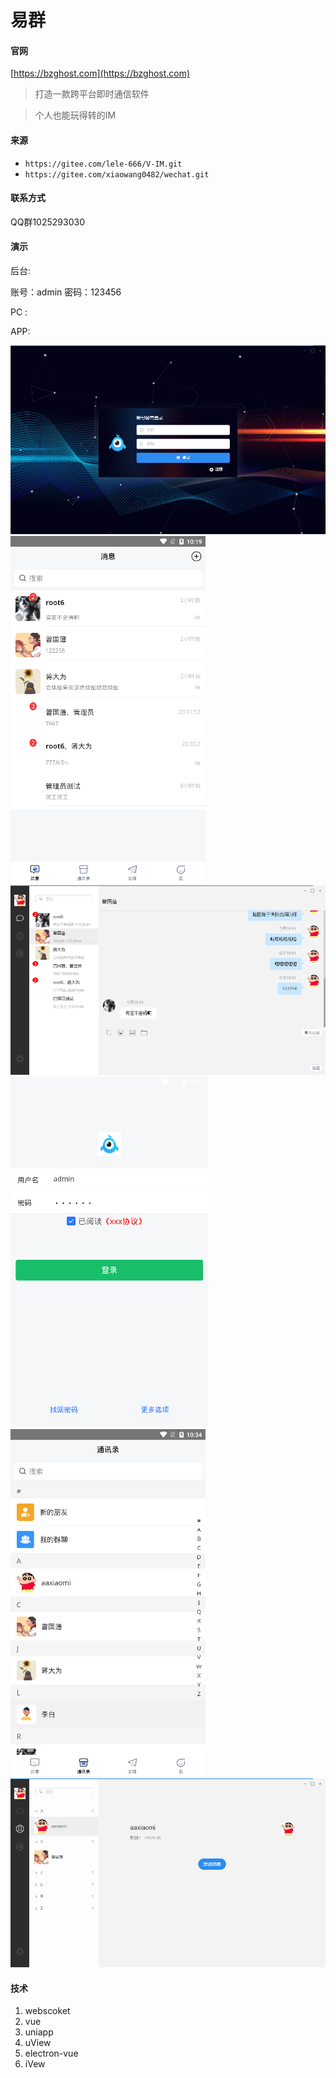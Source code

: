 # 易群

#### 官网
[https://bzghost.com](https://bzghost.com) 

>打造一款跨平台即时通信软件

>个人也能玩得转的IM

#### 来源
- `https://gitee.com/lele-666/V-IM.git` 
- `https://gitee.com/xiaowang0482/wechat.git`

#### 联系方式 
QQ群1025293030

#### 演示

后台:

账号：admin
密码：123456

PC :

APP:

![登录](doc/img/微信截图_20201114220441.png)
![表情](doc/img/微信截图_20201114221913.png)
![分组](doc/img/微信截图_20201114221956.png)
![缓存](doc/img/微信截图_20201114224732.png)
![图片](doc/img/微信截图_20201114223500.png)
![缓存](doc/img/微信截图_20201114223334.png)
#### 技术
1. webscoket
1. vue
1. uniapp 
1. uView
1. electron-vue
1. iVew

